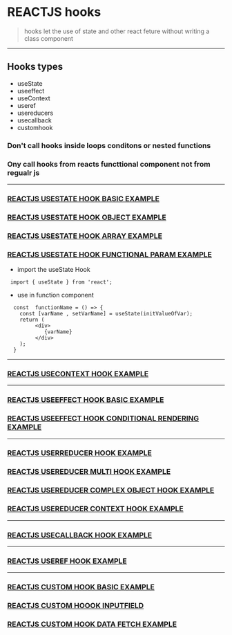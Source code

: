 # REACTJS hooks 
> hooks let the use of state and other react feture without writing a class component 

---
## Hooks types 
* useState 
* useeffect
* useContext
* useref
* usereducers
* usecallback 
* customhook 

### Don't call hooks inside loops conditons or nested functions 
### Ony call hooks from reacts functtional component not from regualr js 

---

### [REACTJS USESTATE HOOK BASIC EXAMPLE ](https://github.com/adarshkumarsingh83/reactjs/tree/master/APPLICATIONS/reactjs-hook-usestate)
### [REACTJS USESTATE HOOK OBJECT EXAMPLE](https://github.com/adarshkumarsingh83/reactjs/tree/master/APPLICATIONS/reactjs-hook-usestate-object)
### [REACTJS USESTATE HOOK ARRAY EXAMPLE](https://github.com/adarshkumarsingh83/reactjs/tree/master/APPLICATIONS/reactjs-hook-usestate-array)
### [REACTJS USESTATE HOOK FUNCTIONAL PARAM EXAMPLE](https://github.com/adarshkumarsingh83/reactjs/tree/master/APPLICATIONS/reactjs-hook-usestate-funtionparm)
* import the useState Hook 
```
 import { useState } from 'react';
```

* use in function component
```
  const  functionName = () => {
    const [varName , setVarName] = useState(initValueOfVar);
    return (
         <div>
            {varName}
         </div>
    );
  }

```

---

### [REACTJS USECONTEXT HOOK EXAMPLE](https://github.com/adarshkumarsingh83/reactjs/tree/master/APPLICATIONS/reactjs-usecontext-hook)

---

### [REACTJS USEEFFECT HOOK BASIC EXAMPLE](https://github.com/adarshkumarsingh83/reactjs/tree/master/APPLICATIONS/reactjs-hook-useeffect)
### [REACTJS USEEFFECT HOOK CONDITIONAL RENDERING EXAMPLE](https://github.com/adarshkumarsingh83/reactjs/tree/master/APPLICATIONS/reactjs-hook-useeffect-conditional-rendering)

---

### [REACTJS USERREDUCER HOOK EXAMPLE ](https://github.com/adarshkumarsingh83/reactjs/tree/master/APPLICATIONS/reactjs-usereducers-hook)
### [REACTJS USEREDUCER MULTI HOOK EXAMPLE ](https://github.com/adarshkumarsingh83/reactjs/tree/master/APPLICATIONS/reactjs-usereducers-multit-hook)
### [REACTJS USEREDUCER COMPLEX OBJECT HOOK EXAMPLE](https://github.com/adarshkumarsingh83/reactjs/tree/master/APPLICATIONS/reactjs-usereducers-complex-object-hook)
### [REACTJS USEREDUCER CONTEXT HOOK EXAMPLE](https://github.com/adarshkumarsingh83/reactjs/tree/master/APPLICATIONS/reactjs-usereducers-context-hook)

---

### [REACTJS USECALLBACK HOOK EXAMPLE](https://github.com/adarshkumarsingh83/reactjs/tree/master/APPLICATIONS/reactjs-usecallback-hook)

---

### [REACTJS USEREF HOOK EXAMPLE](https://github.com/adarshkumarsingh83/reactjs/tree/master/APPLICATIONS/rectjs-useref-hook)

---

### [REACTJS CUSTOM HOOK BASIC EXAMPLE](https://github.com/adarshkumarsingh83/reactjs/tree/master/APPLICATIONS/reactjs-custom-hook-counter)
### [REACTJS CUSTOM HOOOK INPUTFIELD](https://github.com/adarshkumarsingh83/reactjs/tree/master/APPLICATIONS/reactjs-custom-hook-inputfield)
### [REACTJS CUSTOM HOOK DATA FETCH EXAMPLE](https://github.com/adarshkumarsingh83/reactjs/tree/master/APPLICATIONS/reactjs-custom-hook-data-fetch)